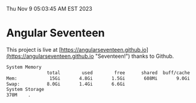 Thu Nov  9 05:03:45 AM EST 2023

# Angular Seventeen


This project is live at [https://angularseventeen.github.io](https://angularseventeen.github.io "Seventeen!") thanks to Github.

```bash
System Memory
               total        used        free      shared  buff/cache   available
Mem:            15Gi       4.8Gi       1.5Gi       608Mi       9.0Gi       9.5Gi
Swap:          8.0Gi       1.4Gi       6.6Gi
System Storage
370M	.
